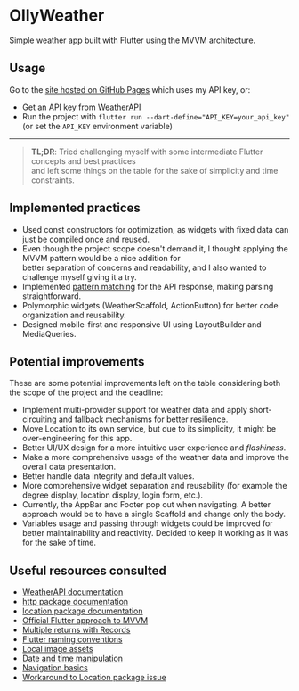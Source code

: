 # OllyWeather

Simple weather app built with Flutter using the MVVM architecture.  

## Usage

<!-- TODO: replace with actual page -->
Go to the [site hosted on GitHub Pages](https://your-github-pages-site) which uses my API key, or:

- Get an API key from [WeatherAPI](https://www.weatherapi.com/)
- Run the project with `flutter run --dart-define="API_KEY=your_api_key"` (or set the `API_KEY` environment variable)

---

> **TL;DR**: Tried challenging myself with some intermediate Flutter concepts and best practices  
> and left some things on the table for the sake of simplicity and time constraints.

## Implemented practices

- Used const constructors for optimization, as widgets with fixed data can just be compiled once and reused.
- Even though the project scope doesn't demand it, I thought applying the MVVM pattern would be a nice addition for  
better separation of concerns and readability, and I also wanted to challenge myself giving it a try.
- Implemented [pattern matching](https://docs.flutter.dev/cookbook/networking/fetch-data#3-convert-the-response-into-a-custom-dart-object) for the API response, making parsing straightforward.
- Polymorphic widgets (WeatherScaffold, ActionButton) for better code organization and reusability.
- Designed mobile-first and responsive UI using LayoutBuilder and MediaQueries.

## Potential improvements

These are some potential improvements left on the table considering both the scope of the project and the deadline:

- Implement multi-provider support for weather data and apply short-circuiting and fallback mechanisms for better resilience.
- Move Location to its own service, but due to its simplicity, it might be over-engineering for this app.
- Better UI/UX design for a more intuitive user experience and _flashiness_.
- Make a more comprehensive usage of the weather data and improve the overall data presentation.
- Better handle data integrity and default values.
- More comprehensive widget separation and reusability (for example the degree display, location display, login form, etc.).
- Currently, the AppBar and Footer pop out when navigating. A better approach would be to have a single Scaffold and change only the body.
- Variables usage and passing through widgets could be improved for better maintainability and reactivity. Decided to keep it working as it was for the sake of time.

## Useful resources consulted

- [WeatherAPI documentation](https://www.weatherapi.com/docs/)
- [http package documentation](https://pub.dev/packages/http)
- [location package documentation](https://pub.dev/packages/location)
- [Official Flutter approach to MVVM](https://docs.flutter.dev/get-started/fundamentals/state-management#using-mvvm-for-your-applications-architecture)
- [Multiple returns with Records](https://dart.dev/language/records)
- [Flutter naming conventions](https://docs.flutterflow.io/resources/style-guide/#constants)
- [Local image assets](https://docs.flutter.dev/ui/assets/assets-and-images)
- [Date and time manipulation](https://api.flutter.dev/flutter/dart-core/DateTime-class.html)
- [Navigation basics](https://docs.flutter.dev/cookbook/navigation/navigation-basics)
- [Workaround to Location package issue](https://github.com/Lyokone/flutterlocation/issues/987#issuecomment-2441437378)
